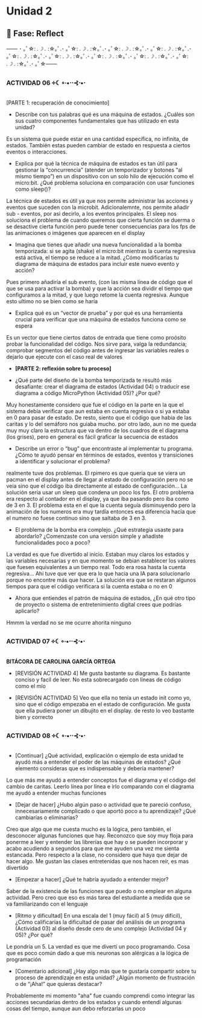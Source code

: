# Unidad 2

## 🤔 Fase: Reflect
─── ･ ｡ﾟ☆: *.☽ .* :☆｡ﾟ.･ ｡ﾟ☆: *.☽ .* :☆｡ﾟ.･ ｡ﾟ☆: *.☽ .* :☆｡ﾟ.･ ｡ﾟ☆: *.☽ .* :☆｡ﾟ.･ ｡ﾟ☆: *.☽ .* :☆｡ﾟ.･ ｡ﾟ☆: *.☽ .* :☆｡ﾟ.･ ｡ﾟ☆: *.☽ .* :☆｡ﾟ.･ ｡ﾟ☆: *.☽ .* :☆｡ﾟ.･ ｡ﾟ☆: *.☽ .* :☆｡ﾟ.･ ｡ﾟ☆───

### **ACTIVIDAD 06 ༓☾∘∙•⋅⋅⊰⋅•⋅**

[PARTE 1: recuperación de conocimiento]

-  Describe con tus palabras qué es una máquina de estados. ¿Cuáles son sus cuatro componentes fundamentales que has utilizado en esta unidad? 

Es un sistema que puede estar en una cantidad específica, no infinita, de estados. También estas pueden cambiar de estado en respuesta a ciertos eventos o interacciones.

-  Explica por qué la técnica de máquina de estados es tan útil para gestionar la “concurrencia” (atender un temporizador y botones “al mismo tiempo”) en un dispositivo con un solo hilo de ejecución como el micro:bit. ¿Qué problema soluciona en comparación con usar funciones como sleep()? 

La técnica de estados es útil ya que nos permite administrar las acciones y eventos que suceden con la microbit. Adicionalemnte, nos permite añadir sub - eventos, por asi decirlo, a los eventos principales. El sleep nos soluciona el problema de cuando queremos que cierta función se duerma o se desactive cierta función pero puede tener consecuencias para los fps de las animaciones o imágenes que aparecen en el display

-  Imagina que tienes que añadir una nueva funcionalidad a la bomba temporizada: si se agita (shake) el micro:bit mientras la cuenta regresiva está activa, el tiempo se reduce a la mitad. ¿Cómo modificarías tu diagrama de máquina de estados para incluir este nuevo evento y acción? 

Pues primero añadiría el sub evento, (con las misma línea de código que el que se usa para activar la bomba) y que la acción sea dividir el tiempo que configuramos a la mitad, y que luego retome la cuenta regresiva. Aunque esto ultimo no se bien como se haría

- Explica qué es un “vector de prueba” y por qué es una herramienta crucial para verificar que una máquina de estados funciona como se espera 

Es un vector que tiene ciertos datos de entrada que tiene como proósito probar la funcionalidad del código. Nos sirve para, valga la redundancia; comprobar segmentos del código antes de ingresar las variables reales o dejarlo que ejecute con el caso real de valores

-  **[PARTE 2:  reflexión sobre tu proceso]**

-  ¿Qué parte del diseño de la bomba temporizada te resultó más desafiante: crear el diagrama de estados (Actividad 04) o traducir ese diagrama a código MicroPython (Actividad 05)? ¿Por qué?

Muy honestamente considero que fue el código en la parte en la que el sistema debía verificar que aun estaba en cuenta regresiva o si ya estaba en 0 para pasar de estado. De resto, siento que el código que habia  de las caritas y lo del semáforo nos guiaba mucho. por otro lado, aun no me queda muy muy claro la estructura que va dentro de los cuadros de el diagrama (los grises), pero en general es fácil graficar la secuencia de estados 

-  Describe un error o “bug” que encontraste al implementar tu programa. ¿Cómo te ayudó pensar en términos de estados, eventos y transiciones a identificar y solucionar el problema?

realmente tuve dos problemas. El rpimero es que queria que se viera un pacman en el display antes de llegar al estado de configuración pero no se veia sino que el código iba directamente al estado de configuración... La solución seria usar un sleep que condena un poco los fps. 
El otro problema era respecto al contador en el display, ya que iba pasando pero iba como de 3 en 3. El problema esta en el que la cuenta seguía disminuyendo pero la animación de los numeros era muy tardía entonces esa diferencia hacia que el numero no fuese continuo sino que saltaba de 3 en 3.

-  El problema de la bomba era complejo. ¿Qué estrategia usaste para abordarlo? ¿Comenzaste con una versión simple y añadiste funcionalidades poco a poco?

La verdad es que fue divertido al inicio. Estaban muy claros los estados y las variables necesarias y en que momento se debian establecer los valores que fuesen equivalentes a un tiempo real. Todo era rosa hasta la cuenta regresiva... Ahí tuve que ver que era lo que hacia una IA para solucionarlo porque no encontre más que hacer. La solución era que se restaran algunos tiempos para que el código verificara si la cuenta estaba o no en 0

-  Ahora que entiendes el patrón de máquina de estados, ¿En qué otro tipo de proyecto o sistema de entretenimiento digital crees que podrías aplicarlo?

Hmmm la verdad no se me ocurre ahorita ninguno

### **ACTIVIDAD 07 ༓☾∘∙•⋅⋅⊰⋅•⋅**

**BITÁCORA DE CAROLINA GARCÍA ORTEGA**

-  [REVISIÓN ACTIVIDAD 4]
Me gusta bastante su diagrama. Es bastante conciso y facil de leer. No esta sobrecargado con líneas de código como el mío

-  [REVISIÓN ACTIVIDAD 5]
Veo que ella no tenía un estado init como yo, sino que el código empezaba en el estado de configuración. Me gusta que ella pudiera poner un dibujito en el display. de resto lo veo bastante bien y correcto

### **ACTIVIDAD 08 ༓☾∘∙•⋅⋅⊰⋅•⋅**

-  [Continuar] ¿Qué actividad, explicación o ejemplo de esta unidad te ayudó más a entender el poder de las máquinas de estados? ¿Qué elemento consideras que es indispensable y debería mantener?

Lo que más me ayudó a entender conceptos fue el diagrama y el código del cambio de caritas. Leerlo línea por línea e irlo comparando con el diagrama me ayudó a entender muchas funciones

-  [Dejar de hacer] ¿Hubo algún paso o actividad que te pareció confuso, innecesariamente complicado o que aportó poco a tu aprendizaje? ¿Qué cambiarías o eliminarías?

Creo que algo que me cuesta mucho es la lógica, pero también, el desconocer algunas funciones que hay. Reconozco que soy muy floja para ponerme a leer y entender las librerías que hay o se pueden incorporar y acabo acudiendo a segundos para que me ayuden una vez me sienta estancada. Pero respecto a la clase, no considero que haya que dejar de hacer algo. Me gustan las clases entretenidas que nos hacen reír, es mas divertido

-  [Empezar a hacer] ¿Qué te habría ayudado a entender mejor?

Saber de la existencia de las funciones que puedo o no emplear en alguna actividad. Pero creo que eso es más tarea del estudiante a medida que se va familiarizando con el lenguaje


-  [Ritmo y dificultad] En una escala del 1 (muy fácil) al 5 (muy difícil), ¿Cómo calificarías la dificultad de pasar del análisis de un programa (Actividad 03) al diseño desde cero de uno complejo (Actividad 04 y 05)? ¿Por qué?

Le pondría un 5. La verdad es que me divertí un poco programando. Cosa que es poco común dado a que mis neuronas son alérgicas a la lógica de programación
 
-  [Comentario adicional] ¿Hay algo más que te gustaría compartir sobre tu proceso de aprendizaje en esta unidad? ¿Algún momento de frustración o de “¡Aha!” que quieras destacar?

Probablemente mi momento "aha" fue cuando comprendi como integrar las acciones secundarias dentro de los estados y cuando entendí algunas cosas del tiempo, aunque aun debo reforzarlas un poco
